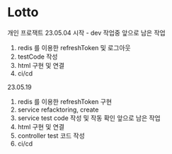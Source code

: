 # Lotto
개인 프로잭트
23.05.04 시작 - dev 작업중 
앞으로 남은 작업
1. redis 를 이용한 refreshToken 및 로그아웃
2. testCode 작성
3. html 구현 및 연결
4. ci/cd

23.05.19
1. redis 를 이용한 refreshToken 구현 
2. service refacktoring, create
3. service test code 작성 및 작동 확인
앞으로 남은 작업
1. html 구현 및 연결
2. controller test 코드 작성
3. ci/cd
